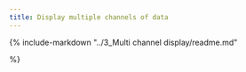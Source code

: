 ```yaml
---
title: Display multiple channels of data
---
```


{% include-markdown "../3_Multi channel display/readme.md"

%}
